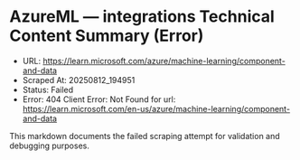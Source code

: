 # AzureML — integrations Technical Content Summary (Error)

- URL: https://learn.microsoft.com/azure/machine-learning/component-and-data
- Scraped At: 20250812_194951
- Status: Failed
- Error: 404 Client Error: Not Found for url: https://learn.microsoft.com/en-us/azure/machine-learning/component-and-data

This markdown documents the failed scraping attempt for validation and debugging purposes.